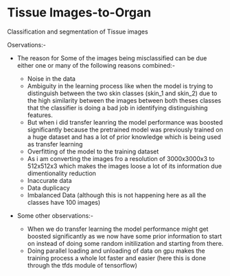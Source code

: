 # Tissue Images-to-Organ
Classification and segmentation of Tissue images

Oservations:-
- The reason for Some of the images being misclassified can be due either one or many of the following reasons combined:-
    - Noise in the data
    - Ambiguity in the learning process like when the model is trying to distinguish between the two skin classes (skin_1 and skin_2) due to the high similarity between the images between both theses classes that the classifier is doing a bad job in identifying distinguishing features.
    - But when i did transfer leanring the model performance was boosted significantly because the pretrained model was previously trained on a huge dataset and has a lot of prior knowledge which is being used as transfer learning
    - Overfitting of the model to the training dataset
    - As i am converting the images fro a resolution of 3000x3000x3 to 512x512x3 which makes the images loose a lot of its information due dimentionality reduction
    - Inaccurate data
    - Data duplicacy
    - Imbalanced Data (although this is not happening here as all the classes have 100 images)
    
- Some other observations:-
    - When we do transfer learning the model performance might get boosted significantly as we now have some prior information to start on instead of doing some random initilization and starting from there.
    - Doing parallel loading and unloading of data on gpu makes the training process a whole lot faster and easier (here this is done through the tfds module of tensorflow)